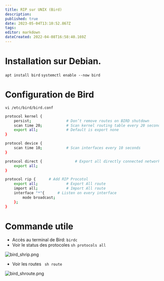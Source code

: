 ```yaml
---
title: RIP sur UNIX (Bird)
description: 
published: true
date: 2023-05-04T13:10:52.867Z
tags: 
editor: markdown
dateCreated: 2022-04-08T16:58:40.169Z
---
```


# Installation sur Debian.
```apt install bird```
```systemctl enable --now bird```

# Configuration de Bird
```vi /etc/bird/bird.conf```

```bash
protocol kernel {
	persist;                # Don’t remove routes on BIRD shutdown
	scan time 20;           # Scan kernel routing table every 20 seconds
	export all;             # Default is export none
}

protocol device {
	scan time 10;           # Scan interfaces every 10 seconds
}

protocol direct {				# Export all directly connected network
	export all;
}

protocol rip { 		# Add RIP Procotol
	export all;				# Export All route
	import all;				# Import All route
	interface "*"{		# Listen on every interface
		mode broadcast;
	};
}
```

# Commande utile
- Accès au terminal de Bird: 
```birdc```
- Voir le status des protocoles
``` sh protocols all ```

![bird_shrip.png](/linux/rip-bird/bird_shrip.png)
- Voir les routes
``` sh route```

![bird_shroute.png](/linux/rip-bird/bird_shroute.png)
